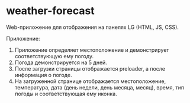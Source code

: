 # weather-forecast

Web-приложение для отображения на панелях LG (HTML, JS, CSS).

Приложение:
1.	Приложение определяет местоположение и демонстрирует соответствующую ему погоду.
2.	Погода демонстрируется на 5 дней.
3.	После загрузки страницы отображается preloader, а после информация о погоде.
4.	На загруженной странице отображается местоположение, температура, дата (день недели, день месяца, месяц), время, тип погоды и соответствующая ему иконка.